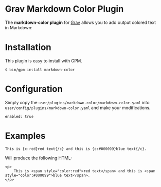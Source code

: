 # Grav Markdown Color Plugin

The **markdown-color plugin** for [Grav](http://github.com/getgrav/grav) allows you to add output colored text in Markdown:

# Installation

This plugin is easy to install with GPM.

```
$ bin/gpm install markdown-color
```

# Configuration

Simply copy the `user/plugins/markdown-color/markdown-color.yaml` into `user/config/plugins/markdown-color.yaml` and make your modifications.

```
enabled: true
```

# Examples

```
This is {c:red}red text{/c} and this is {c:#000099}blue text{/c}.
```

Will produce the following HTML:

```
<p>
    This is <span style="color:red">red text</span> and this is <span style="color:#000099">blue text</span>.
</p>
```

